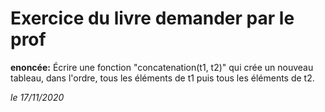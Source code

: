 # Exercice du livre demander par le prof

**enoncée:**
Écrire une fonction "concatenation(t1, t2)" qui crée un nouveau tableau, dans l'ordre, tous les éléments de t1 puis tous les éléments de t2.

*le 17/11/2020*